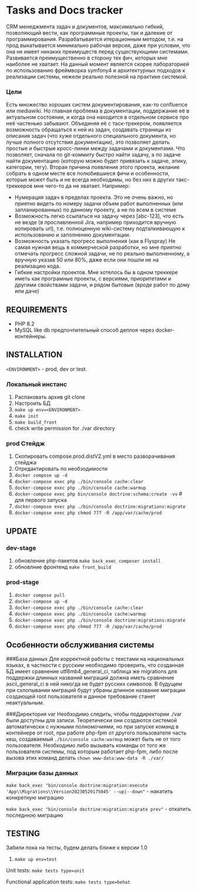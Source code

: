 Tasks and Docs tracker
============================

CRM менеджмента задач и документов, максимально гибкий, позволяющий вести, как программные проекты, так и далекие от 
программирования. Разрабатывается итерационным методом, т.е. на прод выкатывается минимально рабочая версия, даже при 
условии, что она не имеет никаких преимуществ перед существующими системами. Развивается преимущественно в сторону тех 
фич, которых мне наиболее не хватает. На данный момент является скорее лабораторией по использованию фреймворка symfony4
и архитектурных подходов к реализации системы, нежели реально полезной на практике системой. 

### Цели
Есть множество хороших систем документирования, как-то confluence или mediawiki. Но главная проблема в документации, 
поддержание её в актуальном состоянии, и когда она находится в отдельном сервисе про неё частенько забывают. Объединяя 
её с таск-трекером, появляется возможность обращаться к ней из задач, создавать страницы из описания задач (что хуже 
отдельного специального документа, но лучше полного отсутствия документации), это позволяет делать простые и быстрые 
кросс-линки между задачами и документами. Что позволяет, сначала по git-коммиту быстро найти задачу, а по задаче найти 
документацию (которую можно будет привязать к задаче, эпику, категории, тегу).
Вторая причина появления этого проекта, желание собрать в одном месте все полюбившиеся фичи и особенности, которые 
может быть и не всегда необходимы, но без них в других такс-треккеров мне чего-то да не хватает. Например:
* Нумерация задач в пределах проекта. Это не очень важно, но приятно видеть по номеру задачи объем работ выполненных
  (или запланированных) по данному проекту, а не по всем в системе
* Возможность легко ссылаться на задачу через [abc-123], что есть не везде (в прославленной Jira, например приходится 
вручную копировать url), т.е. полноценную wiki-систему подталкивающую к использованию и заполнению документации.
* Возможность указать прогресс выполнения (как в Flyspray) Не самая нужная вещь в коммерческой разработки, но мне 
 приятно отмечать прогресс сложной задачи, не по реально выполненному, а вручную указав 50 или 80%, даже если они пошли 
не на реализацию кода.
* Гибкие настройки проектов. Мне хотелось бы в одном треккере иметь как програмные проекты, с версиями, приоритетами и 
 другими свойствами задачи, и рядом бытовые (вроде работ по дому или даче)

REQUIREMENTS
------------

* PHP 8.2
* MySQL like db
предпочтительный способ деплоя через docker-контейнеры. 


INSTALLATION
------------
`<ENVIRONMENT>` - prod, dev or test.

### Локальный инстанс
1. Распаковать архив git clone
2. Настроить БД
3. `make up env=<ENVIRONMENT>`
4. `make init`
5. `make build_front`
6. check write permission for ./var directory

### prod Стейдж
1. Скопировать compose.prod.distV2.yml в место разворачивания стейджа
2. Отредактировать по необзодимости
3. `docker compose up -d`
4. `docker-compose exec php ./bin/console cache:clear`
5. `docker-compose exec php ./bin/console cache:warmup`
6. `docker-compose exec php bin/console doctrine:schema:create -vv` # для первого запуска
6. `docker-compose exec php ./bin/console doctrine:migrations:migrate`
7. `docker-compose exec php chmod 777 -R /app/var/cache/prod`

UPDATE
------------
### dev-stage
1. обновление php-пакетов `make back_exec composer install`
2. обновлние фронтенд `make front_build`

### prod-stage
1. `docker compose pull`
2. `docker-compose up -d`
3. `docker-compose exec php ./bin/console cache:clear`
4. `docker-compose exec php ./bin/console cache:warmup`
5. `docker-compose exec php ./bin/console doctrine:migrations:migrate`
6. `docker-compose exec php chmod 777 -R /app/var/cache/prod`

Особенности обслуживания системы
-------

###База данных
Для корректной работы с текстами на национальных языках, в частности с русским необходимо проверить, что созданная БД 
имеет сравнение utf8mb4_general_ci, таблица же migrations для поддержки длинных названий миграций должна иметь 
сравнение ascii_general_ci в ней никогда не будет русских символов. В будущем при схлопывании миграций будут убраны 
длинное название миграции создающей root пользователя и данное требование станет неактуальным. 

###Директория var
Необходимо следить, чтобы поддиректории ./var были доступны для записи. Теоретически они создаются системой 
автоматически с нужными полномочиями, но при запуске команд в контейнере от root, при работе php-fpm от другого 
пользователя часть кеш, создаваемый `./bin/console cache:warmup` может быть не от того пользователя. Необходимо либо 
вызывать команды от того же пользователя системы, под которым работает php-fpm, либо после вызова этих команд делать 
`chown www-data:www-data -R ./var/`

### Миграции базы данных
`make back_exec "bin/console doctrine:migration:execute 'App\\Migrations\\Version20230529175045' --up|--down"` - накатить конкретную миграцию

`make back_exec "bin/console doctrine:migration:migrate prev"` - откатить последнюю миграцию

TESTING
-------

Забили пока на тесты, будем делать ближе к версии 1.0

1. `make up env=test`

Unit tests: `make tests type=unit`

Functional application tests: `make tests type=behat`

